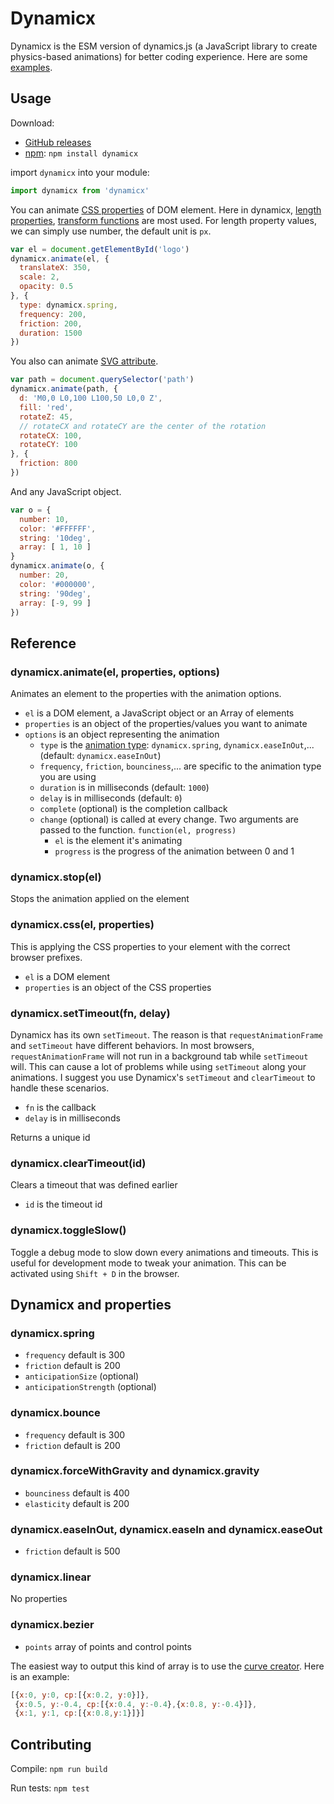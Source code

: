 # Dynamicx

Dynamicx is the ESM version of dynamics.js (a JavaScript library to create physics-based animations) for better coding experience. Here are some [examples](https://51fe.github.io/dynamicx).

## Usage
Download:
- [GitHub releases](https://github.com/51fe/dynamicx/releases)
- [npm](https://www.npmjs.com/package/dynamicx): `npm install dynamicx`

import `dynamicx` into your module:

```javascript
import dynamicx from 'dynamicx'
```

You can animate [CSS properties](https://developer.mozilla.org/en-US/docs/Web/CSS/Reference) of DOM element. Here in  dynamicx, [length properties](https://developer.mozilla.org/en-US/docs/Web/CSS/length), [transform functions](https://developer.mozilla.org/en-US/docs/Web/CSS/transform-function) are most used. For length property values, we can simply use number, the default unit is `px`. 

```javascript
var el = document.getElementById('logo')
dynamicx.animate(el, {
  translateX: 350,
  scale: 2,
  opacity: 0.5
}, {
  type: dynamicx.spring,
  frequency: 200,
  friction: 200,
  duration: 1500
})
```

You also can animate [SVG attribute](https://developer.mozilla.org/en-US/docs/Web/SVG/Attribute).

```javascript
var path = document.querySelector('path')
dynamicx.animate(path, {
  d: 'M0,0 L0,100 L100,50 L0,0 Z',
  fill: 'red',
  rotateZ: 45,
  // rotateCX and rotateCY are the center of the rotation
  rotateCX: 100,
  rotateCY: 100
}, {
  friction: 800
})
```

And any JavaScript object.
```javascript
var o = {
  number: 10,
  color: '#FFFFFF',
  string: '10deg',
  array: [ 1, 10 ]
}
dynamicx.animate(o, {
  number: 20,
  color: '#000000',
  string: '90deg',
  array: [-9, 99 ]
})
```

## Reference
### dynamicx.animate(el, properties, options)
Animates an element to the properties with the animation options.
- `el` is a DOM element, a JavaScript object or an Array of elements
- `properties` is an object of the properties/values you want to animate
- `options` is an object representing the animation
  - `type` is the [animation type](#dynamicx-and-properties): `dynamicx.spring`, `dynamicx.easeInOut`,... (default: `dynamicx.easeInOut`)
  - `frequency`, `friction`, `bounciness`,... are specific to the animation type you are using
  - `duration` is in milliseconds (default: `1000`)
  - `delay` is in milliseconds (default: `0`)
  - `complete` (optional) is the completion callback
  - `change` (optional) is called at every change. Two arguments are passed to the function. `function(el, progress)`
    - `el` is the element it's animating
    - `progress` is the progress of the animation between 0 and 1

### dynamicx.stop(el)
Stops the animation applied on the element

### dynamicx.css(el, properties)
This is applying the CSS properties to your element with the correct browser prefixes.
- `el` is a DOM element
- `properties` is an object of the CSS properties

### dynamicx.setTimeout(fn, delay)
Dynamicx has its own `setTimeout`. The reason is that `requestAnimationFrame` and `setTimeout` have different behaviors. In most browsers, `requestAnimationFrame` will not run in a background tab while `setTimeout` will. This can cause a lot of problems while using `setTimeout` along your animations. I suggest you use Dynamicx's `setTimeout` and `clearTimeout` to handle these scenarios.
- `fn` is the callback
- `delay` is in milliseconds

Returns a unique id

### dynamicx.clearTimeout(id)
Clears a timeout that was defined earlier
- `id` is the timeout id

### dynamicx.toggleSlow()
Toggle a debug mode to slow down every animations and timeouts.
This is useful for development mode to tweak your animation.
This can be activated using `Shift + D` in the browser.

## Dynamicx and properties
### dynamicx.spring
- `frequency` default is 300
- `friction` default is 200
- `anticipationSize` (optional)
- `anticipationStrength` (optional)

### dynamicx.bounce
- `frequency` default is 300
- `friction` default is 200

### dynamicx.forceWithGravity and dynamicx.gravity
- `bounciness` default is 400
- `elasticity` default is 200

### dynamicx.easeInOut, dynamicx.easeIn and dynamicx.easeOut
- `friction` default is 500

### dynamicx.linear
No properties

### dynamicx.bezier
- `points` array of points and control points

The easiest way to output this kind of array is to use the [curve creator](https://51fe.github.io/dynamicx). Here is an example:

```javascript
[{x:0, y:0, cp:[{x:0.2, y:0}]},
 {x:0.5, y:-0.4, cp:[{x:0.4, y:-0.4},{x:0.8, y:-0.4}]},
 {x:1, y:1, cp:[{x:0.8,y:1}]}]
```

## Contributing
Compile: `npm run build`

Run tests: `npm test`